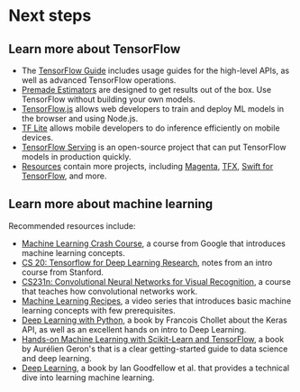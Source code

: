 # Next steps

## Learn more about TensorFlow

* The [TensorFlow Guide](../guide) includes usage guides for the
  high-level APIs, as well as advanced TensorFlow operations.
* [Premade Estimators](../guide/premade_estimators) are designed to
  get results out of the box. Use TensorFlow without building your own models.
* [TensorFlow.js](https://js.tensorflow.org/) allows web developers to train and
  deploy ML models in the browser and using Node.js.
* [TF Lite](../lite) allows mobile developers to do inference efficiently
  on mobile devices.
* [TensorFlow Serving](../serving) is an open-source project that can put
  TensorFlow models in production quickly.
* [Resources](../resources) contain more projects, including
  [Magenta](https://magenta.tensorflow.org/), [TFX](../tfx),
  [Swift for TensorFlow](https://github.com/tensorflow/swift), and more.

## Learn more about machine learning

Recommended resources include:

* [Machine Learning Crash Course](https://developers.google.com/machine-learning/crash-course/),
  a course from Google that introduces machine learning concepts.
* [CS 20: Tensorflow for Deep Learning Research](http://web.stanford.edu/class/cs20si/),
  notes from an intro course from Stanford.
* [CS231n: Convolutional Neural Networks for Visual Recognition](http://cs231n.stanford.edu/),
  a course that teaches how convolutional networks work.
* [Machine Learning Recipes](https://www.youtube.com/watch?v=cKxRvEZd3Mw&list=PLOU2XLYxmsIIuiBfYad6rFYQU_jL2ryal),
  a video series that introduces basic machine learning concepts with few prerequisites.
* [Deep Learning with Python](https://www.manning.com/books/deep-learning-with-python),
  a book by Francois Chollet about the Keras API, as well as an excellent hands on intro to Deep Learning.
* [Hands-on Machine Learning with Scikit-Learn and TensorFlow](https://github.com/ageron/handson-ml),
  a book by Aurélien Geron's that is a clear getting-started guide to data science and deep learning.
* [Deep Learning](https://www.deeplearningbook.org/), a book by Ian Goodfellow et al.
  that provides a technical dive into learning machine learning.
